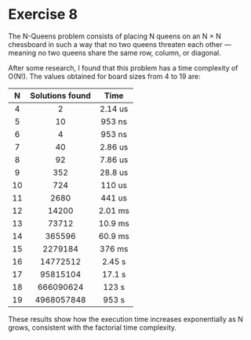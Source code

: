 # Exercise 8


The N-Queens problem consists of placing N queens on an N × N chessboard in such a way that no two queens threaten each other — meaning no two queens share the same row, column, or diagonal.

After some research, I found that this problem has a time complexity of O(N!). The values obtained for board sizes from 4 to 19 are:

|  N   | Solutions found |  Time  |
| :--: | :-------------: | :----: |
|  4   |         2       | 2.14 us |
|  5   |        10       | 953  ns |
|  6   |         4       | 953  ns |
|  7   |        40       | 2.86 us |
|  8   |        92       | 7.86 us |
|  9   |       352       | 28.8 us |
|  10  |       724       | 110  us |
|  11  |       2680      | 441  us |
|  12  |      14200      | 2.01 ms |
|  13  |      73712      | 10.9 ms |
|  14  |     365596      | 60.9 ms |
|  15  |    2279184      | 376  ms |
|  16  |   14772512      | 2.45  s |
|  17  |   95815104      | 17.1  s |
|  18  |  666090624      | 123   s |
|  19  | 4968057848      | 953   s |

These results show how the execution time increases exponentially as N grows, consistent with the factorial time complexity.
